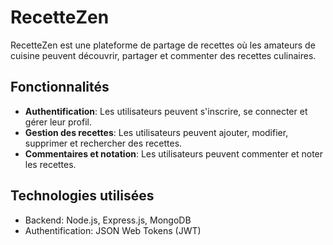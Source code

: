 # RecetteZen

RecetteZen est une plateforme de partage de recettes où les amateurs de cuisine peuvent découvrir, partager et commenter des recettes culinaires.

## Fonctionnalités

- **Authentification**: Les utilisateurs peuvent s'inscrire, se connecter et gérer leur profil.
- **Gestion des recettes**: Les utilisateurs peuvent ajouter, modifier, supprimer et rechercher des recettes.
- **Commentaires et notation**: Les utilisateurs peuvent commenter et noter les recettes.

## Technologies utilisées

- Backend: Node.js, Express.js, MongoDB
- Authentification: JSON Web Tokens (JWT)
